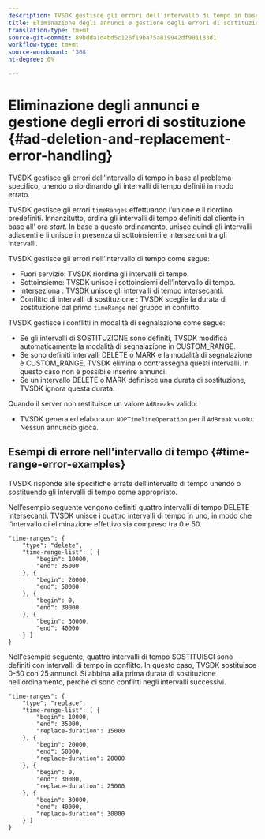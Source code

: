 ```yaml
---
description: TVSDK gestisce gli errori dell’intervallo di tempo in base al problema specifico, unendo o riordinando gli intervalli di tempo definiti in modo errato.
title: Eliminazione degli annunci e gestione degli errori di sostituzione
translation-type: tm+mt
source-git-commit: 89bdda1d4bd5c126f19ba75a819942df901183d1
workflow-type: tm+mt
source-wordcount: '308'
ht-degree: 0%

---
```



# Eliminazione degli annunci e gestione degli errori di sostituzione {#ad-deletion-and-replacement-error-handling}

TVSDK gestisce gli errori dell’intervallo di tempo in base al problema specifico, unendo o riordinando gli intervalli di tempo definiti in modo errato.

TVSDK gestisce gli errori `timeRanges` effettuando l’unione e il riordino predefiniti. Innanzitutto, ordina gli intervalli di tempo definiti dal cliente in base all&#39; ora *start*. In base a questo ordinamento, unisce quindi gli intervalli adiacenti e li unisce in presenza di sottoinsiemi e intersezioni tra gli intervalli.

TVSDK gestisce gli errori nell’intervallo di tempo come segue:

* Fuori servizio: TVSDK riordina gli intervalli di tempo.
* Sottoinsieme: TVSDK unisce i sottoinsiemi dell’intervallo di tempo.
* Interseziona : TVSDK unisce gli intervalli di tempo intersecanti.
* Conflitto di intervalli di sostituzione : TVSDK sceglie la durata di sostituzione dal primo `timeRange` nel gruppo in conflitto.

TVSDK gestisce i conflitti in modalità di segnalazione come segue:

* Se gli intervalli di SOSTITUZIONE sono definiti, TVSDK modifica automaticamente la modalità di segnalazione in CUSTOM_RANGE.
* Se sono definiti intervalli DELETE o MARK e la modalità di segnalazione è CUSTOM_RANGE, TVSDK elimina o contrassegna questi intervalli. In questo caso non è possibile inserire annunci.
* Se un intervallo DELETE o MARK definisce una durata di sostituzione, TVSDK ignora questa durata.

Quando il server non restituisce un valore `AdBreaks` valido:

* TVSDK genera ed elabora un `NOPTimelineOperation` per il `AdBreak` vuoto. Nessun annuncio gioca.

## Esempi di errore nell&#39;intervallo di tempo {#time-range-error-examples}

TVSDK risponde alle specifiche errate dell’intervallo di tempo unendo o sostituendo gli intervalli di tempo come appropriato.

Nell’esempio seguente vengono definiti quattro intervalli di tempo DELETE intersecanti. TVSDK unisce i quattro intervalli di tempo in uno, in modo che l’intervallo di eliminazione effettivo sia compreso tra 0 e 50.

```
"time-ranges": {
    "type": "delete",
    "time-range-list": [ {
        "begin": 10000,
        "end": 35000
    }, {
        "begin": 20000,
        "end": 50000
    }, {
        "begin": 0,
        "end": 30000
    }, {
        "begin": 30000,
        "end": 40000
    } ]
}
```

Nell&#39;esempio seguente, quattro intervalli di tempo SOSTITUISCI sono definiti con intervalli di tempo in conflitto. In questo caso, TVSDK sostituisce 0-50 con 25 annunci. Si abbina alla prima durata di sostituzione nell&#39;ordinamento, perché ci sono conflitti negli intervalli successivi.

```
"time-ranges": {
    "type": "replace",
    "time-range-list": [ {
        "begin": 10000,
        "end": 35000,
        "replace-duration": 15000
    }, {
        "begin": 20000,
        "end": 50000,
        "replace-duration": 20000
    }, {
        "begin": 0,
        "end": 30000,
        "replace-duration": 25000
    }, {
        "begin": 30000,
        "end": 40000,
        "replace-duration": 30000
    } ]
}
```
